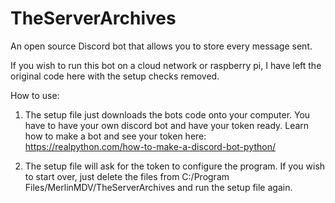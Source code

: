 # TheServerArchives
An open source Discord bot that allows you to store every message sent.

If you wish to run this bot on a cloud network or raspberry pi, I have left the original code here with the setup checks removed.

How to use: 
1. The setup file just downloads the bots code onto your computer. You have to have your own discord bot and have your token ready. Learn how to make a bot and see your token here: https://realpython.com/how-to-make-a-discord-bot-python/ 

2. The setup file will ask for the token to configure the program. If you wish to start over, just delete the files from C:/Program Files/MerlinMDV/TheServerArchives and run the setup file again.
